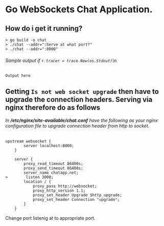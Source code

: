 # Go WebSockets Chat Application.
## How do i get it running?

```
> go build -o chat
> ./chat --addr=":Serve at what port?"
> ./chat --addr=":8000"
```
###### Sample output if `r.tracer = trace.New(os.Stdout)`\n

`Output here`

## Getting `Is not web socket upgrade` then have to upgrade the connection headers. Serving via nginx therefore do as follows

###### In **/etc/nginx/site-available/chat.conf** have the following as your nginx configuration file to upgrade connection header from http to socket.


```
upstream websocket {
        server localhost:8000;
    }

    server {
        proxy_read_timeout 86400s;
        proxy_send_timeout 86400s;
        server_name chatapp.net;
>        listen 3000;
        location / {
            proxy_pass http://websocket;
            proxy_http_version 1.1;
            proxy_set_header Upgrade $http_upgrade;
            proxy_set_header Connection "upgrade";
        }
    }
```

Change port listenig at to appropriate port. 




